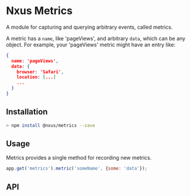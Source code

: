 # Nxus Metrics

A module for capturing and querying arbitrary events, called metrics.

A metric has a `name`, like 'pageViews', and arbitrary `data`, which can be any object.  For example, your 'pageViews' metric might have an entry like:

```json
{
  name: 'pageViews',
  data: {
    browser: 'Safari',
    location: [...]
    ...
  }
}
```

## Installation

```bash
> npm install @nxus/metrics --save
```

## Usage

Metrics provides a single method for recording new metrics.

```javascript
app.get('metrics').metric('someName', {some: 'data'});
```

## API
